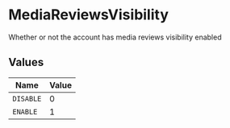 # MediaReviewsVisibility

Whether or not the account has media reviews visibility enabled


## Values

| Name      | Value     |
| --------- | --------- |
| `DISABLE` | 0         |
| `ENABLE`  | 1         |